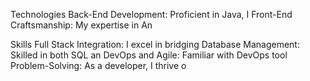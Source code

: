 Technologies
Back-End Development: Proficient in Java, I
Front-End Craftsmanship: My expertise in An

Skills
Full Stack Integration: I excel in bridging
Database Management: Skilled in both SQL an
DevOps and Agile: Familiar with DevOps tool
Problem-Solving: As a developer, I thrive o
